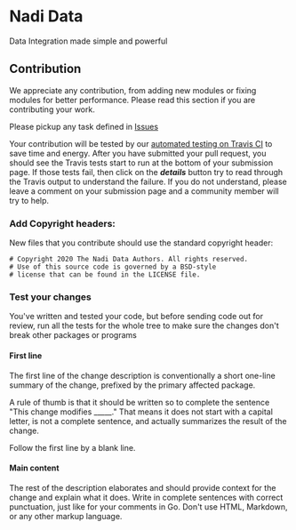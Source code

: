 # Nadi Data

Data Integration made simple and powerful

## Contribution

We appreciate any contribution, from adding new modules or fixing modules for better performance. Please read this section if you are contributing your work.

Please pickup any task defined in [Issues](https://github.com/Nadi-Data/dataprocessor/issues)

Your contribution will be tested by our [automated testing on Travis CI](https://travis-ci.com/github/nadidata/DataProcessors/pull_requests) to save time and energy.  After you have submitted your pull request, you should see the Travis tests start to run at the bottom of your submission page.  If those tests fail, then click on the ___details___ button try to read through the Travis output to understand the failure.  If you do not understand, please leave a comment on your submission page and a community member will try to help.

### Add Copyright headers:

New files that you contribute should use the standard copyright header:

```
# Copyright 2020 The Nadi Data Authors. All rights reserved.
# Use of this source code is governed by a BSD-style
# license that can be found in the LICENSE file.
```

### Test your changes

You've written and tested your code, but before sending code out for review, run all the tests for the whole tree to make sure the changes don't break other packages or programs

#### First line
The first line of the change description is conventionally a short one-line summary of the change, prefixed by the primary affected package.

A rule of thumb is that it should be written so to complete the sentence "This change modifies _____." That means it does not start with a capital letter, is not a complete sentence, and actually summarizes the result of the change.

Follow the first line by a blank line.

#### Main content
The rest of the description elaborates and should provide context for the change and explain what it does. Write in complete sentences with correct punctuation, just like for your comments in Go. Don't use HTML, Markdown, or any other markup language.
